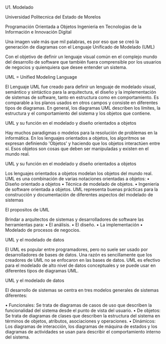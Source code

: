 U1. Modelado

Universidad Politecnica del Estado de Morelos

Programación Orientada a Objetos
Ingenieria en Tecnologias de la Información e Innovación Digital

Una imagen vale más que mil palabras, es por eso que se creó la
generación de diagramas con el Lenguaje Unificado de Modelado
(UML)

Con el objetivo de definir un lenguaje visual común en el complejo
mundo del desarrollo de software que también fuera comprensible
por los usuarios de negocios y quienquiera que desee entender un
sistema.

UML = Unified Modeling Language

El Lenguaje UML fue creado para definir un lenguaje de modelado
visual, semántico y sintáctico para la arquitectura, el diseño y la
implementación de sistemas de software, tanto en estructura como
en comportamiento. Es comparable a los planos usados en otros campos y consiste en
diferentes tipos de diagramas. En general, los diagramas UML describen los límites, la estructura y
el comportamiento del sistema y los objetos que contiene.

UML y su función en el modelado y diseño orientados a objetos

Hay muchos paradigmas o modelos para la resolución de
problemas en la informática. En los lenguajes orientados a objetos, los algoritmos se expresan
definiendo 'Objetos' y haciendo que los objetos interactúen entre sí. Esos objetos son cosas que deben ser manipuladas y existen en el
mundo real.

UML y su función en el modelado y diseño orientados a objetos

Los lenguajes orientados a objetos modelan los objetos del mundo
real. UML es una combinación de varias notaciones orientadas a
objetos:
• Diseño orientado a objetos
• Técnica de modelado de objetos. • Ingeniería de software orientada a objetos. UML representa buenas prácticas para la construcción y
documentación de diferentes aspectos del modelado de sistemas

El propositos de UML

Brindar a arquitectos de sistemas y desarrolladores de software las
herramientas para:
• El análisis. • El diseño. • La implementación
• Modelado de procesos de negocios.

UML y el modelado de datos

El UML es popular entre programadores, pero no suele ser usado
por desarrolladores de bases de datos. Una razón es sencillamente que los creadores de UML no se
enfocaron en las bases de datos. UML es efectivo para el modelado de alto nivel de datos
conceptuales y se puede usar en diferentes tipos de diagramas
UML.

UML y el modelado de datos

El desarrollo de sistemas se centra en tres modelos generales de sistemas
diferentes:

• Funcionales: Se trata de diagramas de casos de uso que describen la
funcionalidad del sistema desde el punto de vista del usuario. • De objetos: Se trata de diagramas de clases que describen la estructura
del sistema en términos de objetos, atributos, asociaciones y
operaciones. • Dinámicos: Los diagramas de interacción, los diagramas de máquina de
estados y los diagramas de actividades se usan para describir el
comportamiento interno del sistema.